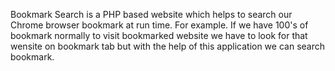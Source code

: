 Bookmark Search is a PHP based website which helps to search our Chrome browser bookmark at run time. For example. If we have 100's of bookmark normally to visit bookmarked website we have to look for that wensite on bookmark tab but with the help of this application we can search bookmark. 
